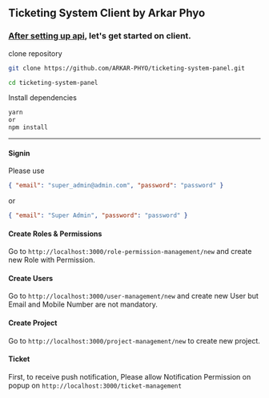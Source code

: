 ## Ticketing System Client by Arkar Phyo

### [After setting up api](https://github.com/ARKAR-PHYO/ticketing-system-api/blob/26bc491df376238edb110ac4cc70c4004e2dc8f5/README.md), let's get started on client.

clone repository

```bash
git clone https://github.com/ARKAR-PHYO/ticketing-system-panel.git
```

```bash
cd ticketing-system-panel
```

Install dependencies

```bash
yarn
or
npm install
```

---

#### Signin

Please use

```json
{ "email": "super_admin@admin.com", "password": "password" }
```

or

```json
{ "email": "Super Admin", "password": "password" }
```

#### Create Roles & Permissions

Go to `http://localhost:3000/role-permission-management/new` and create new Role
with Permission.

#### Create Users

Go to `http://localhost:3000/user-management/new` and create new User but Email
and Mobile Number are not mandatory.

#### Create Project

Go to `http://localhost:3000/project-management/new` to create new project.

#### Ticket

First, to receive push notification, Please allow Notification Permission on
popup on `http://localhost:3000/ticket-management`
